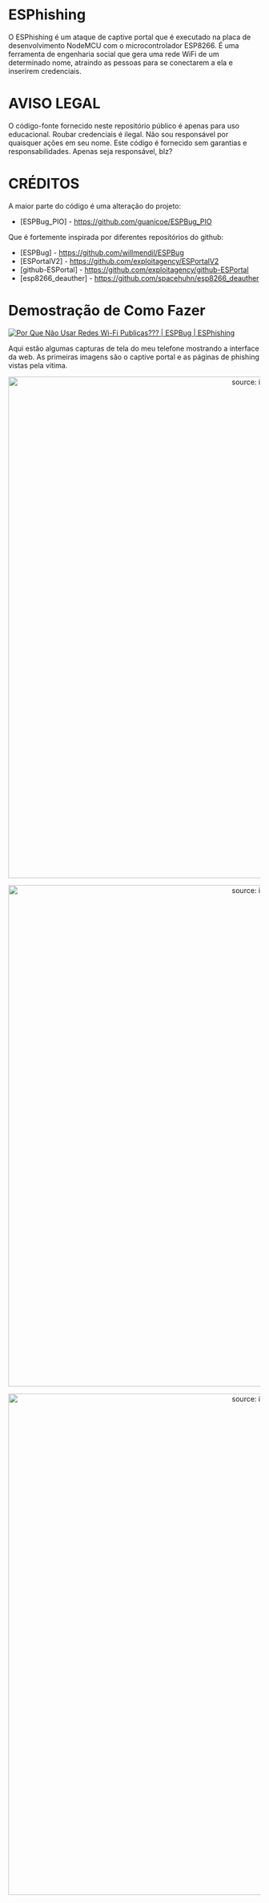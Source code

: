 # ESPhishing
O ESPhishing é um ataque de captive portal que é executado na placa de desenvolvimento NodeMCU com o microcontrolador ESP8266. É uma ferramenta de engenharia social que gera uma rede WiFi  de um determinado nome, atraindo as pessoas para se conectarem a ela e inserirem credenciais.

# AVISO LEGAL
O código-fonte fornecido neste repositório público é apenas para uso educacional. Roubar credenciais é ilegal. Não sou responsável por quaisquer ações em seu nome. Este código é fornecido sem garantias e responsabilidades. Apenas seja responsável, blz?

# CRÉDITOS
A maior parte do código é uma alteração do projeto:
* [ESPBug_PIO] - https://github.com/guanicoe/ESPBug_PIO

Que é fortemente inspirada por diferentes repositórios do github:

* [ESPBug] - https://github.com/willmendil/ESPBug
* [ESPortalV2] - https://github.com/exploitagency/ESPortalV2
* [github-ESPortal] - https://github.com/exploitagency/github-ESPortal
* [esp8266_deauther] - https://github.com/spacehuhn/esp8266_deauther

# Demostração de Como Fazer

[![Por Que Não Usar Redes Wi-Fi Publicas??? | ESPBug | ESPhishing](https://i.imgur.com/1QKQ6CX.png)](https://youtu.be/z11nkEvwW4s "Por Que Não Usar Redes Wi-Fi Publicas??? | ESPBug | ESPhishing")

Aqui estão algumas capturas de tela do meu telefone mostrando a interface da web. As primeiras imagens são o captive portal e as páginas de phishing vistas pela vítima.
<p align="center"><img  width="1000" src="https://i.imgur.com/yk82H4Z.png" title="source: imgur.com" /></p>
<p align="center"><img  width="1000" src="https://i.imgur.com/To2eMjn.png" title="source: imgur.com" /></p>
<p align="center"><img  width="1000" src="https://i.imgur.com/yP4Ke8a.png" title="source: imgur.com" /></p>
